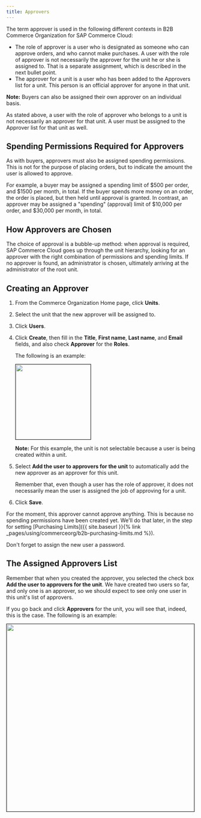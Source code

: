 ```yaml
---
title: Approvers
---
```


The term approver is used in the following different contexts in B2B Commerce Organization for SAP Commerce Cloud:

- The role of approver is a user who is designated as someone who can approve orders, and who cannot make purchases. A user with the role of approver is not necessarily the approver for the unit he or she is assigned to. That is a separate assignment, which is described in the next bullet point.
- The approver for a unit is a user who has been added to the Approvers list for a unit. This person is an official approver for anyone in that unit.

**Note:** Buyers can also be assigned their own approver on an individual basis.

As stated above, a user with the role of approver who belongs to a unit is not necessarily an approver for that unit. A user must be assigned to the Approver list for that unit as well.

## Spending Permissions Required for Approvers

As with buyers, approvers must also be assigned spending permissions. This is not for the purpose of placing orders, but to indicate the amount the user is allowed to approve.

For example, a buyer may be assigned a spending limit of $500 per order, and $1500 per month, in total. If the buyer spends more money on an order, the order is placed, but then held until approval is granted. In contrast, an approver may be assigned a "spending" (approval) limit of $10,000 per order, and $30,000 per month, in total.

## How Approvers are Chosen

The choice of approval is a bubble-up method: when approval is required, SAP Commerce Cloud goes up through the unit hierarchy, looking for an approver with the right combination of permissions and spending limits. If no approver is found, an administrator is chosen, ultimately arriving at the administrator of the root unit.

## Creating an Approver

1. From the Commerce Organization Home page, click **Units**.

2. Select the unit that the new approver will be assigned to.

3. Click **Users**.

4. Click **Create**, then fill in the **Title**, **First name**, **Last name**, and **Email** fields, and also check **Approver** for the **Roles**.

   The following is an example:

   <img src="{{ site.baseurl }}/assets/images/commerceorg/unit_hh-1c1-createapprover.png" alt="" width="200" border="1px" />

   **Note:** For this example, the unit is not selectable because a user is being created within a unit.

5. Select **Add the user to approvers for the unit** to automatically add the new approver as an approver for this unit.

   Remember that, even though a user has the role of approver, it does not necessarily mean the user is assigned the job of approving for a unit.

6. Click **Save**.

For the moment, this approver cannot approve anything. This is because no spending permissions have been created yet. We'll do that later, in the step for setting [Purchasing Limits]({{ site.baseurl }}{% link _pages/using/commerceorg/b2b-purchasing-limits.md %}).

Don't forget to assign the new user a password.

## The Assigned Approvers List

Remember that when you created the approver, you selected the check box **Add the user to approvers for the unit**. We have created two users so far, and only one is an approver, so we should expect to see only one user in this unit's list of approvers.

If you go back and click **Approvers** for the unit, you will see that, indeed, this is the case. The following is an example:

<img src="{{ site.baseurl }}/assets/images/commerceorg/unit_hh-1c2-approverlist.png" alt="" width="500" border="1px" />
